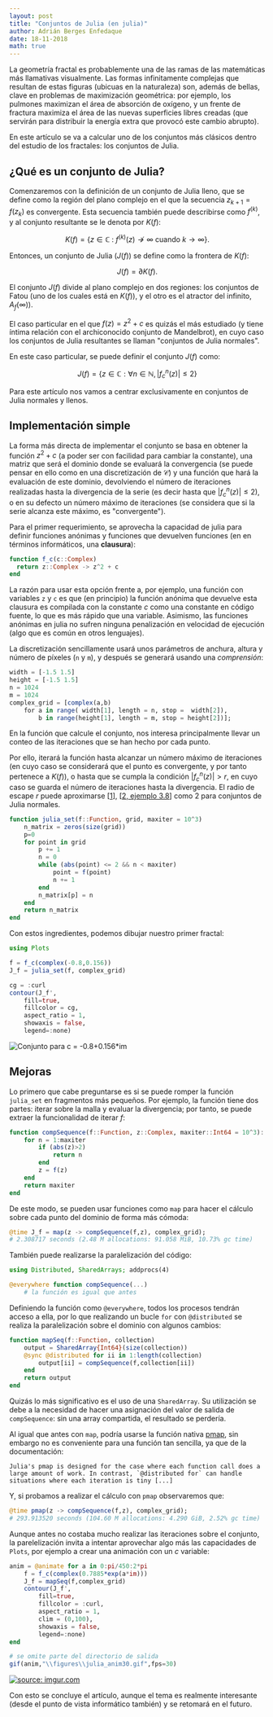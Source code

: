 ```yaml
---
layout: post
title: "Conjuntos de Julia (en julia)"
author: Adrián Berges Enfedaque
date: 18-11-2018
math: true
---
```


La geometría fractal es probablemente una de las ramas de las matemáticas más
llamativas visualmente. Las formas infinitamente complejas que resultan de estas
figuras (ubicuas en la naturaleza) son, además de bellas, clave en problemas de
maximización geométrica: por ejemplo, los pulmones maximizan el área de
absorción de oxígeno, y un frente de fractura maximiza el área de las nuevas
superficies libres creadas (que servirán para distribuir la energía extra que
provocó este cambio abrupto).

En este artículo se va a calcular uno de los conjuntos más clásicos dentro del
estudio de los fractales: los conjuntos de Julia.

## ¿Qué es un conjunto de Julia?

Comenzaremos con la definición de un conjunto de Julia lleno, que se define como
la región del plano complejo en el que la secuencia $z_{k+1} = f(z_k)$ es
convergente. Esta secuencia también puede describirse como $f^{(k)}$, y al
conjunto resultante se le denota por $K(f)$:

$$K(f) = \{ z \in\mathbb{C}\ :\ f^{(k)} (z)\not\to \infty \text{ cuando } k \to \infty \}.$$

Entonces, un conjunto de Julia ($J(f)$) se define como la frontera de $K(f)$:

$$J(f) = \partial K(f).$$

El conjunto $J(f)$ divide al plano complejo en dos regiones: los conjuntos de
Fatou (uno de los cuales está en $K(f)$), y el otro es el atractor del infinito,
$A_f(\infty)$).

El caso particular en el que $f(z) = z^2 + c$ es quizás el más estudiado (y
tiene íntima relación con el archiconocido conjunto de Mandelbrot), en cuyo caso
los conjuntos de Julia resultantes se llaman "conjuntos de Julia normales".

En este caso particular, se puede definir el conjunto $J(f)$ como:

$$J(f) = \left\{z \in \mathbb C : \forall n \in \mathbb N, |f_c^n(z)| \le 2 \right\}$$

Para este artículo nos vamos a centrar exclusivamente en conjuntos de Julia
normales y llenos.

## Implementación simple

La forma más directa de implementar el conjunto se basa en obtener la función
$z^2 +c$ (a poder ser con facilidad para cambiar la constante), una matriz que
será el dominio donde se evaluará la convergencia (se puede pensar en ello como
en una discretización de $\mathcal{C}$) y una función que hará la evaluación de
este dominio, devolviendo el número de iteraciones realizadas hasta la
divergencia de la serie (es decir hasta que $|f_c^n(z)| \le 2$), o en su defecto
un número máximo de iteraciones (se considera que si la serie alcanza este
máximo, es "convergente").

Para el primer requerimiento, se aprovecha la capacidad de julia para definir
funciones anónimas y funciones que devuelven funciones (en en términos
informáticos, una **clausura**):

```julia
function f_c(c::Complex)
  return z::Complex -> z^2 + c
end
```

La razón para usar esta opción frente a, por ejemplo, una función con variables
`z` y `c` es que (en principio) la función anónima que devuelve esta clausura es
compilada con la constante $c$ como una constante en código fuente, lo que es
más rápido que una variable. Asimismo, las funciones anónimas en julia no sufren
ninguna penalización en velocidad de ejecución (algo que es común en otros
lenguajes).

La discretización sencillamente usará unos parámetros de anchura, altura y
número de píxeles (`n` y `m`), y después se generará usando una *comprensión*:

```julia
width = [-1.5 1.5] 
height = [-1.5 1.5]
n = 1024
m = 1024
complex_grid = [complex(a,b)
    for a in range( width[1], length = n, stop =  width[2]),
        b in range(height[1], length = m, stop = height[2])];
```

En la función que calcule el conjunto, nos interesa principalmente llevar un
conteo de las iteraciones que se han hecho por cada punto.

Por ello, iterará la función hasta alcanzar un número máximo de iteraciones (en
cuyo caso se considerará que el punto es convergente, y por tanto pertenece a
$K(f)$), o hasta que se cumpla la condición $|f_c^n(z)| > r$, en cuyo caso se
guarda el número de iteraciones hasta la divergencia. El radio de escape *r*
puede aproximarse
[[1](http://mrob.com/pub/muency/escaperadius.html)],
[[2, ejemplo 3.8](http://citeseerx.ist.psu.edu/viewdoc/download?doi=10.1.1.48.2071&rep=rep1&type=pdf)]
como 2 para conjuntos de Julia normales.

```julia
function julia_set(f::Function, grid, maxiter = 10^3)
    n_matrix = zeros(size(grid))
    p=0
    for point in grid
        p += 1
        n = 0
        while (abs(point) <= 2 && n < maxiter)
            point = f(point)
            n += 1
        end
        n_matrix[p] = n
    end
    return n_matrix
end
```

Con estos ingredientes, podemos dibujar nuestro primer fractal:

```julia
using Plots

f = f_c(complex(-0.8,0.156))
J_f = julia_set(f, complex_grid)

cg = :curl
contour(J_f',
    fill=true,
    fillcolor = cg,
    aspect_ratio = 1,
    showaxis = false,
    legend=:none)
```

![Conjunto para c = -0.8+0.156*im](https://i.imgur.com/rHq73Qc.png)

## Mejoras

Lo primero que cabe preguntarse es si se puede romper la función `julia_set` en
fragmentos más pequeños.
Por ejemplo, la función tiene dos partes: iterar sobre la malla y evaluar la
divergencia; por tanto, se puede extraer la funcionalidad de iterar $f$:

```julia
function compSequence(f::Function, z::Complex, maxiter::Int64 = 10^3)::Int64
    for n = 1:maxiter
        if (abs(z)>2)
            return n
        end
        z = f(z)
    end
    return maxiter
end
```

De este modo, se pueden usar funciones como `map` para hacer el cálculo sobre
cada punto del dominio de forma más cómoda:

```julia
@time J_f = map(z -> compSequence(f,z), complex_grid);
# 2.308717 seconds (2.48 M allocations: 91.058 MiB, 10.73% gc time)
```

También puede realizarse la paralelización del código:

```julia
using Distributed, SharedArrays; addprocs(4)

@everywhere function compSequence(...)
    # la función es igual que antes
```

Definiendo la función como `@everywhere`, todos los procesos tendrán acceso a
ella, por lo que realizando un bucle `for` con `@distributed` se realiza la
paralelización sobre el dominio con algunos cambios:

```julia
function mapSeq(f::Function, collection)
    output = SharedArray{Int64}(size(collection))
    @sync @distributed for ii in 1:length(collection)
        output[ii] = compSequence(f,collection[ii])
    end
    return output
end
```

Quizás lo más significativo es el uso de una `SharedArray`. Su utilización se
debe a la necesidad de hacer una asignación del valor de salida de
`compSequence`: sin una array compartida, el resultado se perdería.

Al igual que antes con `map`, podría usarse la función nativa
[pmap](https://docs.julialang.org/en/v1/stdlib/Distributed/#Distributed.pmap),
sin embargo no es conveniente para una función tan sencilla, ya que de la
documentación:

    Julia's pmap is designed for the case where each function call does a 
    large amount of work. In contrast, `@distributed for` can handle 
    situations where each iteration is tiny [...]

Y, si probamos a realizar el cálculo con `pmap` observaremos que:

```julia
@time pmap(z -> compSequence(f,z), complex_grid);
# 293.913520 seconds (104.60 M allocations: 4.290 GiB, 2.52% gc time)
```

Aunque antes no costaba mucho realizar las iteraciones sobre el conjunto, la
parelelización invita a intentar aprovechar algo más las capacidades de `Plots`,
por ejemplo a crear una animación con un $c$ variable: 

```julia
anim = @animate for a in 0:pi/450:2*pi
    f = f_c(complex(0.7885*exp(a*im)))
    J_f = mapSeq(f,complex_grid)
    contour(J_f',
        fill=true,
        fillcolor = :curl,
        aspect_ratio = 1,
        clim = (0,100),
        showaxis = false,
        legend=:none)
end

# se omite parte del directorio de salida
gif(anim,"\\figures\\julia_anim30.gif",fps=30)
```

<a href="https://imgur.com/ag3VJZ6"><img src="https://i.imgur.com/ag3VJZ6.gif" title="source: imgur.com" /></a>

Con esto se concluye el artículo, aunque el tema es realmente interesante (desde
el punto de vista informático también) y se retomará en el futuro.